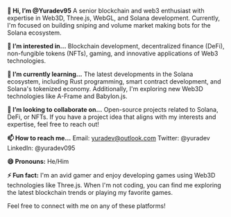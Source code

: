 **👋 Hi, I’m @Yuradev95**
A senior blockchain and web3 enthusiast with expertise in Web3D, Three.js, WebGL, and Solana development. Currently, I'm focused on building sniping and volume market making bots for the Solana ecosystem.

**👀 I’m interested in...**
Blockchain development, decentralized finance (DeFi), non-fungible tokens (NFTs), gaming, and innovative applications of Web3 technologies.

**🌱 I’m currently learning...**
The latest developments in the Solana ecosystem, including Rust programming, smart contract development, and Solana's tokenized economy. Additionally, I'm exploring new Web3D technologies like A-Frame and Babylon.js.

**💞️ I’m looking to collaborate on...**
Open-source projects related to Solana, DeFi, or NFTs. If you have a project idea that aligns with my interests and expertise, feel free to reach out!

**📫 How to reach me...**
Email: [yuradev@outlook.com](mailto:yuradev@outlook.com)
Twitter: @yuradev
LinkedIn: @yuradev095

**😄 Pronouns:**
He/Him

**⚡ Fun fact:**
I'm an avid gamer and enjoy developing games using Web3D technologies like Three.js. When I'm not coding, you can find me exploring the latest blockchain trends or playing my favorite games.

Feel free to connect with me on any of these platforms!

